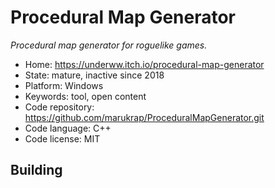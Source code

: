 # Procedural Map Generator

_Procedural map generator for roguelike games._

- Home: https://underww.itch.io/procedural-map-generator
- State: mature, inactive since 2018
- Platform: Windows
- Keywords: tool, open content
- Code repository: https://github.com/marukrap/ProceduralMapGenerator.git
- Code language: C++
- Code license: MIT

## Building
